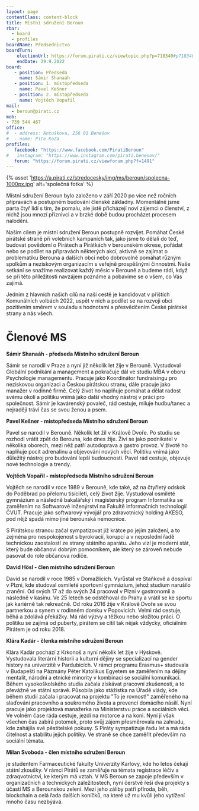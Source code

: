 ```yaml
---
layout: page
contentClass: content-block
title: Místní sdružení Beroun
rbar:
  - board
  - profiles
boardName: Předsednictvo
boardTurn:
    electionUrl: https://forum.pirati.cz/viewtopic.php?p=718340#p718340
    endDate: 29.9.2022
board:
   - position: Předseda
     name: Sámir Shanaáh
   - position: 1. místopředseda
     name: Pavel Kešner
   - position: 2. místopředseda
     name: Vojtěch Vopařil
mail: 
  - beroun@pirati.cz
mob:
- 739 544 467
office:
#  - address: Antuškova, 256 01 Benešov
#  - name: PiCe KoZa 
profiles:
   facebook: "https://www.facebook.com/PiratiBeroun"
#   instagram: "https://www.instagram.com/pirati.benesov/"
   forum: "https://forum.pirati.cz/viewforum.php?f=1491"
---
```


{% asset 'https://a.pirati.cz/stredocesky/img/ms/beroun/spolecna-1000px.jpg' alt='společná fotka' %}

Místní sdružení Beroun bylo založeno v září 2020 po více než ročních přípravách a postupném budování členské základny. Momentálně jsme parta čtyř lidí s tím, že pomalu, ale jistě přicházejí noví zájemci o členství, z nichž jsou mnozí příznivci a v brzké době budou procházet procesem nalodění. 

Naším cílem je místní sdružení Beroun postupně rozvíjet. Pomáhat České pirátské straně při volebních kampaních tak, jako jsme to dělali do teď, budovat povědomí o Pirátech a Pirátkách v berounském okrese, pořádat nebo se podílet na přípravách některých akcí, aktivně se zajímat o problematiku Berouna a dalších obcí nebo dobrovolně pomáhat různým spolkům a neziskovým organizacím s veřejně prospěšnými činnostmi. Naše setkání se snažíme realizovat každý měsíc v Berouně a budeme rádi, když se při této příležitosti navzájem poznáme a pobavíme se o všem, co Vás zajímá. 

Jedním z hlavních našich cílů na naší cestě je kandidovat v příštích Komunálních volbách 2022, uspět v nich a podílet se na rozvoji obcí pozitivním směrem v souladu s hodnotami a přesvědčením České pirátské strany a nás všech.

# Členové MS

**Sámir Shanaáh - předseda Místního sdružení Beroun**

Sámir se narodil v Praze a nyní již několik let žije v Berouně. Vystudoval Globální podnikání a management a pokračuje dál ve studiu MBA v oboru Psychologie managementu. Pracuje jako Koordinátor fundraisingu pro neziskovou organizaci a Českou pirátskou stranu, dále pracuje jako manažer v rodinné firmě. Celý život ho naplňuje pomáhat a dělat radost svému okolí a politiku vnímá jako další vhodný nástroj v práci pro společnost. Sámir je kavárenský povaleč, rád cestuje, miluje hudbu/tanec a nejraději tráví čas se svou ženou a psem.

**Pavel Kešner - místopředseda Místního sdružení Beroun**

Pavel se narodil v Berouně. Několik let žil v Králově Dvoře. Po studiu se rozhodl vrátit zpět do Berouna, kde dnes žije. Živí se jako podnikatel v několika oborech, mezi něž patří autodoprava a gastro provoz. V životě ho naplňuje pocit adrenalinu a objevování nových věcí. Politiku vnímá jako důležitý nástroj pro budování lepší budoucnosti. Pavel rád cestuje, objevuje nové technologie a trendy.

**Vojtěch Vopařil - místopředseda Místního sdružení Beroun**

Vojtěch se narodil v roce 1989  v Berouně, kde také, až na čtyřletý odskok do Poděbrad po přelomu tisíciletí, celý život žije. Vystudoval osmileté gymnázium a následně bakalářský i magisterský program Informatika se zaměřením na Softwarové inženýrství na Fakultě informačních technologií ČVUT. Pracuje jako softwarový vývojář pro zdravotnický holding AKESO, pod nějž spadá mimo jiné berounská nemocnice.

S Pirátskou stranou začal sympatizovat již krátce po jejím založení, a to zejména pro nespokojenost s byrokracií, korupcí a v neposlední řadě technickou zaostalostí ze strany státního aparátu. Jeho vizí je moderní stát, který bude občanovi dobrým pomocníkem, ale který se zároveň nebude pasovat do role občanova rodiče.

**David Hösl - člen místního sdružení Beroun**

David se narodil v roce 1985 v Domažlicích. Vyrůstal ve Staňkově a dospíval v Plzni, kde studoval osmileté sportovní gymnázium, jehož studium narušilo zranění. Od svých 17 až do svých 24 pracoval v Plzni v gastronomii a následně v kasínu. Ve 25 letech se odstěhoval do Prahy a vrátil se ke sportu jak kariérně tak rekreačně. Od roku 2016 žije v Králově Dvoře se svou partnerkou a synem v rodinném domku v Popovicích. Velmi rád cestuje, běhá a zdolává překážky. Má rád výzvy a těžkou nebo složitou práci. O politiku se zajímá od puberty, pirátem se cítil tak nějak vždycky, oficiálním Pirátem je od roku 2018.

**Klára Kadár - členka místního sdružení Beroun**

Klára Kadár pochází z Krkonoš a nyní několik let žije v Hýskově. Vystudovala literární historii
a kulturní dějiny se specializací na gender history na univerzitě v Pardubicích. V rámci
programu Erasmus+ studovala v Budapešti na Pázmány Péter Katolikus Egyetem se
zaměřením na dějiny mentalit, národní a etnické minority v kombinaci se sociální
komunikací. Během vysokoškolského studia začala získávat pracovní zkušenosti, a to
převážně ve státní správě. Působila jako stážistka na Úřadě vlády, kde během studií začala i
pracovat na projektu "To je rovnost!" zaměřeného na slaďování pracovního a soukromého života a
prevenci domácího násilí. Nyní pracuje jako projektová manažerka na Ministerstvu práce a
sociálních věcí. Ve volném čase ráda cestuje, jezdí na motorce a na koni. Nyní jí však všechen
čas zabírá potomek, proto svůj zájem přesměrovala na zahradu, kde zahájila své pěstitelské
pokusy. S Piráty sympatizuje řadu let a má ráda čitelnost a stabilitu jejich politiky. Ve straně se chce
zaměřit především na sociální témata.

**Milan Svoboda - člen místního sdružení Beroun**

je studentem Farmaceutické fakulty Univerzity Karlovy, kde ho letos čekají státní zkoušky. V rámci Pirátů se zaměřuje na témata registrace léčiv a zdraqvotnictví, ke kterým má vztah. V MS Beroun se zapoje především v organizačních a technických záležitostech, nyní čerstvě řeší dva projekty s účastí MS a Berounskou zelení. Mezi jeho záliby patří příroda, běh, blockchain a celá řada dalších koníčků, na které už mu kvůli jeho vytížení mnoho času nezbýává.
